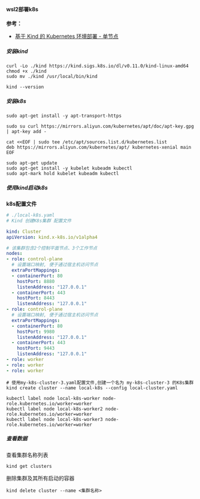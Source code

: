 #### wsl2部署k8s 

**参考：**

- [基于 Kind 的 Kubernetes 环境部署 - 单节点](https://xyzghio.xyz/K8sByKind/) 



##### 安装kind

```shell
curl -Lo ./kind https://kind.sigs.k8s.io/dl/v0.11.0/kind-linux-amd64
chmod +x ./kind
sudo mv ./kind /usr/local/bin/kind

kind --version
```

##### 安装k8s

```shell
sudo apt-get install -y apt-transport-https

sudo su curl https://mirrors.aliyun.com/kubernetes/apt/doc/apt-key.gpg | apt-key add - 

cat <<EOF | sudo tee /etc/apt/sources.list.d/kubernetes.list
deb https://mirrors.aliyun.com/kubernetes/apt/ kubernetes-xenial main
EOF

sudo apt-get update
sudo apt-get install -y kubelet kubeadm kubectl
sudo apt-mark hold kubelet kubeadm kubectl
```



##### 使用kind启动k8s

**k8s配置文件**

```yaml
# ./local-k8s.yaml
# Kind 创建K8s集群 配置文件

kind: Cluster
apiVersion: kind.x-k8s.io/v1alpha4

# 该集群包含2个控制平面节点、3个工作节点
nodes:
- role: control-plane
  # 设置端口映射, 便于通过宿主机访问节点
  extraPortMappings:
  - containerPort: 80
    hostPort: 8880
    listenAddress: "127.0.0.1"
  - containerPort: 443
    hostPort: 8443
    listenAddress: "127.0.0.1"
- role: control-plane
  # 设置端口映射, 便于通过宿主机访问节点
  extraPortMappings:
  - containerPort: 80
    hostPort: 9980
    listenAddress: "127.0.0.1"
  - containerPort: 443
    hostPort: 9443
    listenAddress: "127.0.0.1"
- role: worker
- role: worker
- role: worker
```



```shell
# 使用my-k8s-cluster-3.yaml配置文件,创建一个名为 my-k8s-cluster-3 的K8s集群
kind create cluster --name local-k8s --config local-cluster.yaml
```

```shell
kubectl label node local-k8s-worker node-role.kubernetes.io/worker=worker
kubectl label node local-k8s-worker2 node-role.kubernetes.io/worker=worker
kubectl label node local-k8s-worker3 node-role.kubernetes.io/worker=worker
```



##### 查看数据

查看集群名称列表

```shell
kind get clusters
```

删除集群及其所有启动的容器

```shell
kind delete cluster --name <集群名称>
```




